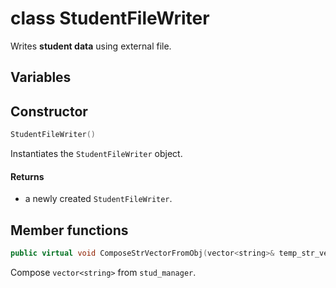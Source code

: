 # class StudentFileWriter

Writes **student data** using external file.

## Variables

## Constructor

```cpp
StudentFileWriter()
```

Instantiates the `StudentFileWriter` object.

#### Returns

- a newly created `StudentFileWriter`.

## Member functions

```cpp
public virtual void ComposeStrVectorFromObj(vector<string>& temp_str_vector, StudentManager stud_manager)
```

Compose `vector<string>` from `stud_manager`.

